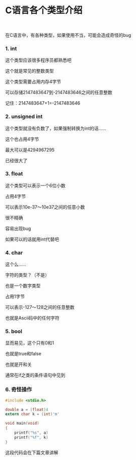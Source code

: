 # C语言各个类型介绍

<p>&nbsp;</p>
<p>在C语言中，有各种类型，如果使用不当，可能会造成奇怪的bug</p>
<h3>1. int</h3>
<p>这个类型应该很多程序员都熟悉吧</p>
<p>这个就是常见的整数类型</p>
<p>这个类型需要占用内存4字节</p>
<p>可以存储2147483647到-2147483646之间的任意整数</p>
<p>记住：2147483647+1=-2147483646</p>
<h3>2. unsigned int</h3>
<p>这个类型就没有负数了，如果强制转换为int的话&hellip;&hellip;</p>
<p>这个也占用4字节</p>
<p>最大可以是4294967295</p>
<p>已经很大了</p>
<h3>3. float</h3>
<p>这个类型可以表示一个6位小数</p>
<p>占用4字节</p>
<p>可以表示10e-37～10e37之间的任意小数</p>
<p>很不精确</p>
<p>容易出现bug</p>
<p>如果可以的话就用int代替吧</p>
<h3>4. char</h3>
<p>这个么&hellip;&hellip;</p>
<p>字符的类型？（不是）</p>
<p>也是一个数字类型</p>
<p>占用1字节</p>
<p>可以表示-127～128之间的任意整数</p>
<p>也就是Ascii码中的任何字符</p>
<h3>5. bool</h3>
<p>显而易见，这个只有0和1</p>
<p>也就是true和false</p>
<p>也就是开和关</p>
<p>通常在if之类的条件语句中见到</p>
<h3>6. 奇怪操作</h3>

``` C
#include <stdio.h>

double a = (float)4
extern char k = (int)'m'

void main(void)
{
    printf("%s", a)
    printf("%f", k)
}
```

<p>这段代码会在下篇文章讲解</p>
